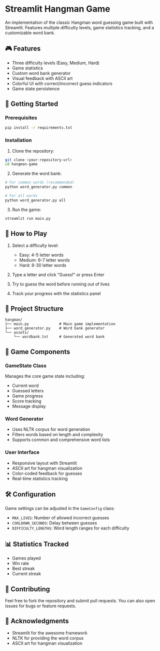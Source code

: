 # Streamlit Hangman Game

An implementation of the classic Hangman word guessing game built with Streamlit. Features multiple difficulty levels, game statistics tracking, and a customizable word bank.

## 🎮 Features

- Three difficulty levels (Easy, Medium, Hard)
- Game statistics
- Custom word bank generator
- Visual feedback with ASCII art
- Colorful UI with correct/incorrect guess indicators
- Game state persistence

## 🚀 Getting Started

### Prerequisites

```bash
pip install -r requirements.txt
```

### Installation

1. Clone the repository:
```bash
git clone <your-repository-url>
cd hangman-game
```

2. Generate the word bank:
```bash
# For common words (recommended)
python word_generator.py common

# For all words
python word_generator.py all
```

3. Run the game:
```bash
streamlit run main.py
```

## 🎯 How to Play

1. Select a difficulty level:
   - Easy: 4-5 letter words
   - Medium: 6-7 letter words
   - Hard: 8-30 letter words

2. Type a letter and click "Guess!" or press Enter
3. Try to guess the word before running out of lives
4. Track your progress with the statistics panel

## 📁 Project Structure

```
hangman/
├── main.py              # Main game implementation
├── word_generator.py    # Word bank generator
└── assets/
    └── wordbank.txt     # Generated word bank
```

## 🎨 Game Components

### GameState Class
Manages the core game state including:
- Current word
- Guessed letters
- Game progress
- Score tracking
- Message display

### Word Generator
- Uses NLTK corpus for word generation
- Filters words based on length and complexity
- Supports common and comprehensive word lists

### User Interface
- Responsive layout with Streamlit
- ASCII art for hangman visualization
- Color-coded feedback for guesses
- Real-time statistics tracking

## 🛠️ Configuration

Game settings can be adjusted in the `GameConfig` class:
- `MAX_LIVES`: Number of allowed incorrect guesses
- `COOLDOWN_SECONDS`: Delay between guesses
- `DIFFICULTY_LENGTHS`: Word length ranges for each difficulty

## 📊 Statistics Tracked

- Games played
- Win rate
- Best streak
- Current streak

## 🤝 Contributing

Feel free to fork the repository and submit pull requests. You can also open issues for bugs or feature requests.

## 🙏 Acknowledgments

- Streamlit for the awesome framework
- NLTK for providing the word corpus
- ASCII art for hangman visualization